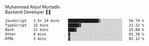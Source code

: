 Muhammad Aliyul Murtadlo
<br>
Backend Developer 👨‍💻
<br>
<!--START_SECTION:waka-->

```txt
JavaScript   1 hr 24 mins    ██████████████▒░░░░░░░░░░   56.79 %
TypeScript   32 mins         █████▓░░░░░░░░░░░░░░░░░░░   22.22 %
Bash         22 mins         ███▓░░░░░░░░░░░░░░░░░░░░░   15.08 %
Other        4 mins          ▓░░░░░░░░░░░░░░░░░░░░░░░░   03.30 %
HTML         3 mins          ▓░░░░░░░░░░░░░░░░░░░░░░░░   02.12 %
```

<!--END_SECTION:waka-->
